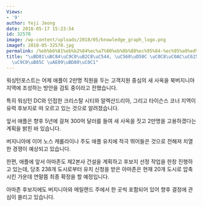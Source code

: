 ```yaml
---
Views:
- '9'
author: Yeji Jeong
date: 2018-05-17 15:23:54
id: 32570
image: /wp-content/uploads/2018/05/knowledge_graph_logo.png
imagef: 2018-05-32570.jpg
permalink: /%eb%b6%81%eb%b2%84%ec%a7%80%eb%8b%88%ec%95%84-%ec%95%a0%ed%94%8c-%ec%83%88%ec%82%ac%ec%98%a5-%ed%9b%84%eb%b3%b4%ec%a7%80%eb%a1%9c-%ea%b8%89%eb%b6%80%ec%83%81/
title: "\uBD81\uBC84\uC9C0\uB2C8\uC544, \uC560\uD50C \uC0C8\uC0AC\uC625 \uD6C4\uBCF4\
  \uC9C0\uB85C \uAE09\uBD80\uC0C1"
---
```


워싱턴포스트는 어제 애플이 2만명 직원을 두는 고객지원 중심의 새 사옥을 북버지니아 지역에 조성하는 방안을 검토 중이라고 전했습니다.

특히 워싱턴 DC와 인접한 크리스탈 시티와 알렉산드리아, 그리고 타이슨스 코너 지역이 유력 후보지로 떠 오르고 있는 것으로 알려졌습니다.

앞서 애플은 향후 5년에 걸쳐 300억 달러를 들여 새 사옥을 짓고 2만명을 고용하겠다는 계획을 밝힌 바 있습니다.

버지니아에 이어 노스 캐롤라이나 주도 애플 유치에 적극 뛰어들은 것으로 전해져 치열한 경쟁이 예상되고 있습니다.

한편, 애플에 앞서 아마존도 제2본사 건설을 계획하고 후보지 선정 작업을 한창 진행하고 있는데, 당초 238개 도시로부터 유치 신청을 받은 아마존은 현재 20개 도시로 압축시킨 가운데 연말쯤 최종 확정을 할 예정입니다.

아마존 후보지에도 버지니아와 메릴랜드 주에서 한 곳씩 포함되어 있어 향후 결정에 관심이 쏠리고 있습니다.